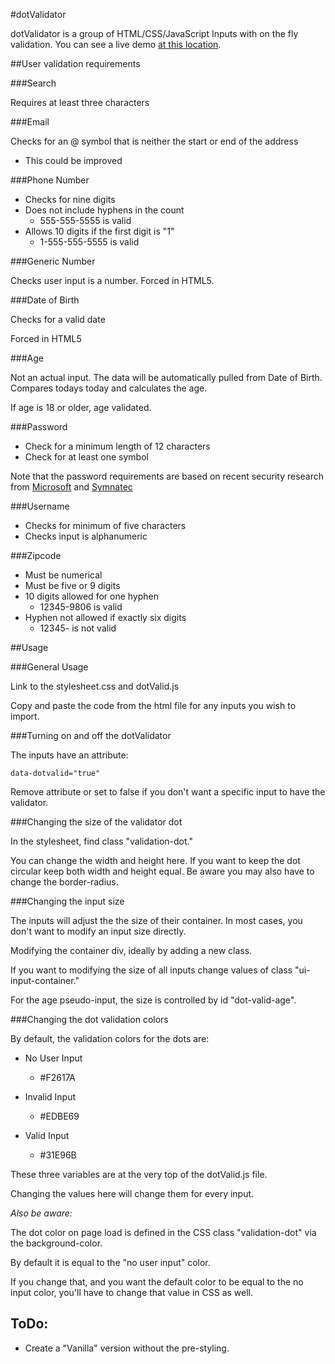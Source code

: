 #dotValidator


dotValidator is a group of HTML/CSS/JavaScript Inputs with on the fly validation.  You can see a live demo [at this location](https://nathanjplummer.github.io/dotValidator/).

##User validation requirements

###Search

Requires at least three characters

###Email

Checks for an @ symbol that is neither the start or end of the address

- This could be improved

###Phone Number

- Checks for nine digits
- Does not include hyphens in the count
	- 555-555-5555 is valid
- Allows 10 digits if the first digit is "1"
	- 1-555-555-5555 is valid
	
###Generic Number

Checks user input is a number.  Forced in HTML5.

###Date of Birth

Checks for a valid date

Forced in HTML5

###Age

Not an actual input.  The data will be automatically pulled from Date of Birth.  Compares todays today and calculates the age.

If age is 18 or older, age validated.

###Password

- Check for a minimum length of 12 characters
- Check for at least one symbol

Note that the password requirements are based on recent security research from [Microsoft](https://www.semperis.com/microsoft-upends-traditional-password-recommendations-with-significant-new-guidance/) and [Symnatec](https://www.technologyreview.com/s/542576/youve-been-misled-about-what-makes-a-good-password/)

###Username

- Checks for minimum of five characters
- Checks input is alphanumeric

###Zipcode

- Must be numerical
- Must be five or 9 digits
- 10 digits allowed for one hyphen
	- 12345-9806 is valid
- Hyphen not allowed if exactly six digits
	- 12345- is not valid
	
##Usage

###General Usage

Link to the stylesheet.css and dotValid.js

Copy and paste the code from the html file for any inputs you wish to import.

###Turning on and off the dotValidator

The inputs have an attribute:

	data-dotvalid="true"
	
Remove attribute or set to false if you don't want a specific input to have the validator.

###Changing the size of the validator dot

In the stylesheet, find class "validation-dot."

You can change the width and height here.  If you want to keep the dot circular keep both width and height equal.  Be aware you may also have to change the border-radius.

###Changing the input size

The inputs will adjust the the size of their container.  In most cases, you don't want to modify an input size directly.

Modifying the container div, ideally by adding a new class.

If you want to modifying the size of all inputs change values of class "ui-input-container."

For the age pseudo-input, the size is controlled by id "dot-valid-age".

###Changing the dot validation colors

By default, the validation colors for the dots are:

- No User Input
	- \#F2617A
 
 - Invalid Input
 	- \#EDBE69
 	
 - Valid Input
 	- \#31E96B
 	
 These three variables are at the very top of the dotValid.js file.
 
 Changing the values here will change them for every input.
 
 *Also be aware:*
 
 The dot color on page load is defined in the CSS class "validation-dot" via the background-color.
 
 By default it is equal to the "no user input" color.
 
 If you change that, and you want the default color to be equal to the no input color, you'll have to change that value in CSS as well.
 
## ToDo:

- Create a "Vanilla" version without the pre-styling.